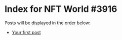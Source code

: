 # Index for NFT World #3916
Posts will be displayed in the order below:

- [Your first post](./001-first.md)

